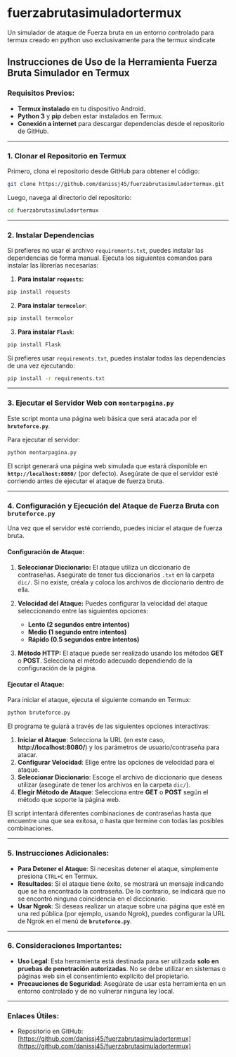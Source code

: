 # fuerzabrutasimuladortermux
Un simulador de ataque de Fuerza bruta en un entorno controlado para termux creado en python uso exclusivamente para the termux sindicate


## **Instrucciones de Uso de la Herramienta Fuerza Bruta Simulador en Termux**

### Requisitos Previos:
- **Termux instalado** en tu dispositivo Android.
- **Python 3** y **pip** deben estar instalados en Termux.
- **Conexión a internet** para descargar dependencias desde el repositorio de GitHub.

---

### **1. Clonar el Repositorio en Termux**

Primero, clona el repositorio desde GitHub para obtener el código:

```bash
git clone https://github.com/danissj45/fuerzabrutasimuladortermux.git
```

Luego, navega al directorio del repositorio:

```bash
cd fuerzabrutasimuladortermux
```

---

### **2. Instalar Dependencias**

Si prefieres no usar el archivo `requirements.txt`, puedes instalar las dependencias de forma manual. Ejecuta los siguientes comandos para instalar las librerías necesarias:

1. **Para instalar `requests`**:

```bash
pip install requests
```

2. **Para instalar `termcolor`**:

```bash
pip install termcolor
```

3. **Para instalar `Flask`**:

```bash
pip install Flask
```

Si prefieres usar `requirements.txt`, puedes instalar todas las dependencias de una vez ejecutando:

```bash
pip install -r requirements.txt
```

---

### **3. Ejecutar el Servidor Web con `montarpagina.py`**

Este script monta una página web básica que será atacada por el **`bruteforce.py`**.

Para ejecutar el servidor:

```bash
python montarpagina.py
```

El script generará una página web simulada que estará disponible en **`http://localhost:8080/`** (por defecto). Asegúrate de que el servidor esté corriendo antes de ejecutar el ataque de fuerza bruta.

---

### **4. Configuración y Ejecución del Ataque de Fuerza Bruta con `bruteforce.py`**

Una vez que el servidor esté corriendo, puedes iniciar el ataque de fuerza bruta.

#### **Configuración de Ataque:**

1. **Seleccionar Diccionario:**
   El ataque utiliza un diccionario de contraseñas. Asegúrate de tener tus diccionarios `.txt` en la carpeta `dic/`. Si no existe, créala y coloca los archivos de diccionario dentro de ella.

2. **Velocidad del Ataque:**
   Puedes configurar la velocidad del ataque seleccionando entre las siguientes opciones:
   - **Lento (2 segundos entre intentos)**
   - **Medio (1 segundo entre intentos)**
   - **Rápido (0.5 segundos entre intentos)**

3. **Método HTTP:**
   El ataque puede ser realizado usando los métodos **GET** o **POST**. Selecciona el método adecuado dependiendo de la configuración de la página.

#### **Ejecutar el Ataque:**

Para iniciar el ataque, ejecuta el siguiente comando en Termux:

```bash
python bruteforce.py
```

El programa te guiará a través de las siguientes opciones interactivas:

1. **Iniciar el Ataque**: Selecciona la URL (en este caso, **http://localhost:8080/**) y los parámetros de usuario/contraseña para atacar.
2. **Configurar Velocidad**: Elige entre las opciones de velocidad para el ataque.
3. **Seleccionar Diccionario**: Escoge el archivo de diccionario que deseas utilizar (asegúrate de tener los archivos en la carpeta `dic/`).
4. **Elegir Método de Ataque**: Selecciona entre **GET** o **POST** según el método que soporte la página web.

El script intentará diferentes combinaciones de contraseñas hasta que encuentre una que sea exitosa, o hasta que termine con todas las posibles combinaciones.

---

### **5. Instrucciones Adicionales:**

- **Para Detener el Ataque**: Si necesitas detener el ataque, simplemente presiona `CTRL+C` en Termux.
- **Resultados**: Si el ataque tiene éxito, se mostrará un mensaje indicando que se ha encontrado la contraseña. De lo contrario, se indicará que no se encontró ninguna coincidencia en el diccionario.
- **Usar Ngrok**: Si deseas realizar un ataque sobre una página que esté en una red pública (por ejemplo, usando Ngrok), puedes configurar la URL de Ngrok en el menú de **`bruteforce.py`**.

---

### **6. Consideraciones Importantes:**

- **Uso Legal**: Esta herramienta está destinada para ser utilizada **solo en pruebas de penetración autorizadas**. No se debe utilizar en sistemas o páginas web sin el consentimiento explícito del propietario.
- **Precauciones de Seguridad**: Asegúrate de usar esta herramienta en un entorno controlado y de no vulnerar ninguna ley local.

---

### **Enlaces Útiles:**

- Repositorio en GitHub: [https://github.com/danissj45/fuerzabrutasimuladortermux](https://github.com/danissj45/fuerzabrutasimuladortermux)
